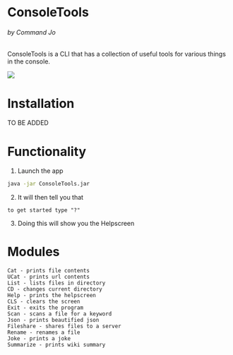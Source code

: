 # ConsoleTools
###### by Command Jo

ConsoleTools is a CLI that has a collection of useful tools
for various things in the console.

![](https://i.imgur.com/4lVjrRF.png)

# Installation
TO BE ADDED


# Functionality
1. Launch the app
```bash
java -jar ConsoleTools.jar
```
2. It will then tell you that
```text
to get started type "?"
```
3. Doing this will show you the Helpscreen


# Modules
    Cat - prints file contents
    UCat - prints url contents
    List - lists files in directory
    CD - changes current directory
    Help - prints the helpscreen
    CLS - clears the screen
    Exit - exits the program
    Scan - scans a file for a keyword
    Json - prints beautified json
    Fileshare - shares files to a server
    Rename - renames a file
    Joke - prints a joke
    Summarize - prints wiki summary

